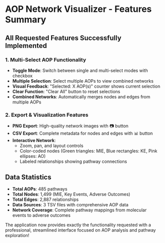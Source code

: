 # AOP Network Visualizer - Features Summary

##  All Requested Features Successfully Implemented

### 1.  Multi-Select AOP Functionality
- **Toggle Mode**: Switch between single and multi-select modes with checkbox
- **Multiple Selection**: Select multiple AOPs to view combined networks
- **Visual Feedback**: "Selected: X AOP(s)" counter shows current selection
- **Clear Function**: "Clear All" button to reset selections
- **Combined Networks**: Automatically merges nodes and edges from multiple AOPs

### 2.  Export & Visualization Features
- **PNG Export**: High-quality network images with 📷 button
- **CSV Export**: Complete metadata for nodes and edges with 📊 button
- **Interactive Network**: 
  - Zoom, pan, and layout controls
  - Color-coded nodes (Green triangles: MIE, Blue rectangles: KE, Pink ellipses: AO)
  - Labeled relationships showing pathway connections

##  Data Statistics

- **Total AOPs**: 485 pathways
- **Total Nodes**: 1,499 (MIE, Key Events, Adverse Outcomes)
- **Total Edges**: 2,887 relationships
- **Data Sources**: 3 TSV files with comprehensive AOP data
- **Network Coverage**: Complete pathway mappings from molecular events to adverse outcomes

The application now provides exactly the functionality requested with a professional, streamlined interface focused on AOP analysis and pathway exploration!

